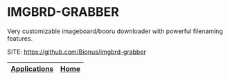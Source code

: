 # IMGBRD-GRABBER
 
 Very customizable imageboard/booru downloader with powerful 
 filenaming features.
 
 SITE: https://github.com/Bionus/imgbrd-grabber

 | [Applications](https://portable-linux-apps.github.io/apps.html) | [Home](https://portable-linux-apps.github.io)
 | --- | --- |
